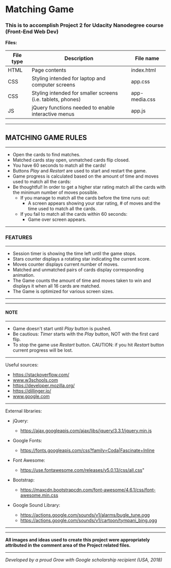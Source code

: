 # **Matching Game**

### This is to accomplish Project 2 for Udacity Nanodegree course (Front-End Web Dev)
**Files:**

| File type | Description | File name |
| ------ | ------ |------ |
| HTML | Page contents | index.html|
| CSS | Styling intended for laptop and computer screens | app.css |
| CSS | Styling intended for smaller screens (i.e. tablets, phones) | app-media.css |
| JS | jQuery functions needed to enable interactive menus | app.js |

----
## **MATCHING GAME RULES**
----
* Open the cards to find matches.
* Matched cards stay open, unmatched cards flip closed.
* You have 60 seconds to match all the cards!
* Buttons _Play_ and _Restart_ are used to start and restart the game.
* Game progress is calculated based on the amount of time and moves used to match all the cards:
* Be thoughtful! In order to get a higher star rating match all the cards with the minimum number of moves possible.
    - If you manage to match all the cards before the time runs out:
        - A screen appears showing your star rating, # of moves and the time used to match all the cards.
    -  If you fail to match all the cards within 60 seconds:
        - Game over screen appears.

----
### **FEATURES**
----
* Session timer is showing the time left until the game stops.
* Stars counter displays a rotating star indicating the current score.
* Moves counter displays current number of moves.
* Matched and unmatched pairs of cards display corresponding animation.
* The Game counts the amount of time and moves taken to win and displays it when all 16 cards are matched.
* The Game is optimized for various screen sizes.
----
----
#### **NOTE**
----
* Game doesn't start until _Play_ button is pushed.
* Be cautious: _Timer_ starts with the _Play_ button, NOT with the first card flip.
* To stop the game use _Restart_ button. CAUTION: if you hit _Restart_ button current progress will be lost.
----
Useful sources:
- https://stackoverflow.com/
- www.w3schools.com
- https://developer.mozilla.org/
- https://dillinger.io/
- www.google.com
----
External libraries:
- jQuery:
    - https://ajax.googleapis.com/ajax/libs/jquery/3.3.1/jquery.min.js

- Google Fonts:
    - https://fonts.googleapis.com/css?family=Coda|Fascinate+Inline

- Font Awesome:
    - https://use.fontawesome.com/releases/v5.0.13/css/all.css"
    
- Bootstrap:
    - https://maxcdn.bootstrapcdn.com/font-awesome/4.6.1/css/font-awesome.min.css

- Google Sound Library:
    - https://actions.google.com/sounds/v1/alarms/bugle_tune.ogg
    - https://actions.google.com/sounds/v1/cartoon/tympani_bing.ogg
----
----
**All images and ideas used to create this project were appropriately attributed in the comment area of the Project related files.**

----
_Developed by a proud Grow with Google scholarship recipient (USA, 2018)_
